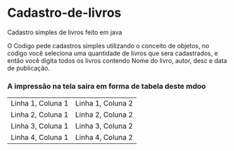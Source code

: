 # Cadastro-de-livros
Cadastro simples de livros feito em java

O Codigo pede cadastros simples utilizando o conceito de objetos, no codigo você seleciona uma quantidade de livros que sera cadastrados, e então você digita todos os livros contendo Nome do livro, autor, desc e data de publicação.

<h3> A impressão na tela saira em forma de tabela deste mdoo </h3>

<table>
  <tr>
    <td>Linha 1, Coluna 1</td>
    <td>Linha 1, Coluna 2</td>
  </tr>
  <tr>
    <td>Linha 2, Coluna 1</td>
    <td>Linha 2, Coluna 2</td>
  </tr>
  <tr>
    <td>Linha 3, Coluna 1</td>
    <td>Linha 3, Coluna 2</td>
  </tr>
  <tr>
    <td>Linha 4, Coluna 1</td>
    <td>Linha 4, Coluna 2</td>
  </tr>
</table>
